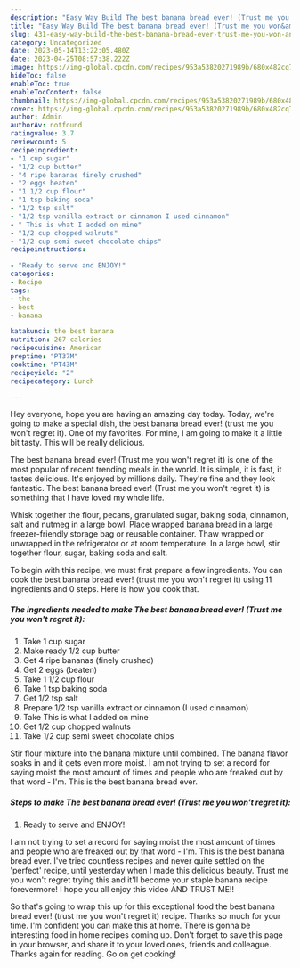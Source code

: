 ```yaml
---
description: "Easy Way Build The best banana bread ever! (Trust me you won&amp;#39;t regret it) the Delicious"
title: "Easy Way Build The best banana bread ever! (Trust me you won&amp;#39;t regret it) the Delicious"
slug: 431-easy-way-build-the-best-banana-bread-ever-trust-me-you-won-and-39-t-regret-it-the-delicious
category: Uncategorized
date: 2023-05-14T13:22:05.480Z
date: 2023-04-25T08:57:38.222Z
image: https://img-global.cpcdn.com/recipes/953a53820271989b/680x482cq70/the-best-banana-bread-ever-trust-me-you-wont-regret-it-recipe-main-photo.jpg
hideToc: false
enableToc: true
enableTocContent: false
thumbnail: https://img-global.cpcdn.com/recipes/953a53820271989b/680x482cq70/the-best-banana-bread-ever-trust-me-you-wont-regret-it-recipe-main-photo.jpg
cover: https://img-global.cpcdn.com/recipes/953a53820271989b/680x482cq70/the-best-banana-bread-ever-trust-me-you-wont-regret-it-recipe-main-photo.jpg
author: Admin
authorAv: notfound
ratingvalue: 3.7
reviewcount: 5
recipeingredient:
- "1 cup sugar"
- "1/2 cup butter"
- "4 ripe bananas finely crushed"
- "2 eggs beaten"
- "1 1/2 cup flour"
- "1 tsp baking soda"
- "1/2 tsp salt"
- "1/2 tsp vanilla extract or cinnamon I used cinnamon"
- " This is what I added on mine"
- "1/2 cup chopped walnuts"
- "1/2 cup semi sweet chocolate chips"
recipeinstructions:

- "Ready to serve and ENJOY!"
categories:
- Recipe
tags:
- the
- best
- banana

katakunci: the best banana 
nutrition: 267 calories
recipecuisine: American
preptime: "PT37M"
cooktime: "PT43M"
recipeyield: "2"
recipecategory: Lunch

---
```



Hey everyone, hope you are having an amazing day today. Today, we're going to make a special dish, the best banana bread ever! (trust me you won&#39;t regret it). One of my favorites. For mine, I am going to make it a little bit tasty. This will be really delicious.

The best banana bread ever! (Trust me you won&#39;t regret it) is one of the most popular of recent trending meals in the world. It is simple, it is fast, it tastes delicious. It's enjoyed by millions daily. They're fine and they look fantastic. The best banana bread ever! (Trust me you won&#39;t regret it) is something that I have loved my whole life.

Whisk together the flour, pecans, granulated sugar, baking soda, cinnamon, salt and nutmeg in a large bowl. Place wrapped banana bread in a large freezer-friendly storage bag or reusable container. Thaw wrapped or unwrapped in the refrigerator or at room temperature. In a large bowl, stir together flour, sugar, baking soda and salt.


To begin with this recipe, we must first prepare a few ingredients. You can cook the best banana bread ever! (trust me you won&#39;t regret it) using 11 ingredients and 0 steps. Here is how you cook that.

<!--inarticleads1-->

##### The ingredients needed to make The best banana bread ever! (Trust me you won&#39;t regret it):

1. Take 1 cup sugar
1. Make ready 1/2 cup butter
1. Get 4 ripe bananas (finely crushed)
1. Get 2 eggs (beaten)
1. Take 1 1/2 cup flour
1. Take 1 tsp baking soda
1. Get 1/2 tsp salt
1. Prepare 1/2 tsp vanilla extract or cinnamon (I used cinnamon)
1. Take  This is what I added on mine
1. Get 1/2 cup chopped walnuts
1. Take 1/2 cup semi sweet chocolate chips


Stir flour mixture into the banana mixture until combined. The banana flavor soaks in and it gets even more moist. I am not trying to set a record for saying moist the most amount of times and people who are freaked out by that word - I&#39;m. This is the best banana bread ever. 

<!--inarticleads2-->

##### Steps to make The best banana bread ever! (Trust me you won&#39;t regret it):


1. Ready to serve and ENJOY!

I am not trying to set a record for saying moist the most amount of times and people who are freaked out by that word - I&#39;m. This is the best banana bread ever. I&#39;ve tried countless recipes and never quite settled on the &#39;perfect&#39; recipe, until yesterday when I made this delicious beauty. Trust me you won&#39;t regret trying this and it&#39;ll become your staple banana recipe forevermore! I hope you all enjoy this video AND TRUST ME!! 

So that's going to wrap this up for this exceptional food the best banana bread ever! (trust me you won&#39;t regret it) recipe. Thanks so much for your time. I'm confident you can make this at home. There is gonna be interesting food in home recipes coming up. Don't forget to save this page in your browser, and share it to your loved ones, friends and colleague. Thanks again for reading. Go on get cooking!
